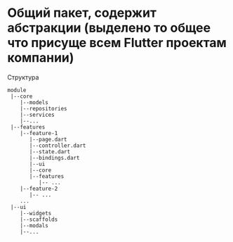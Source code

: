 # Общий пакет, содержит абстракции (выделено то общее что присуще всем Flutter проектам компании)

Структура

```
module
 |--core
    |--models
    |--repositories
    |--services
    |--...
 |--features
    |--feature-1
       |--page.dart
       |--controller.dart
       |--state.dart
       |--bindings.dart
       |--ui
       |--core
       |--features
          |-- ...
    |--feature-2
       |-- ...
    ...
 |--ui
    |--widgets
    |--scaffolds
    |--modals
    |--...
```